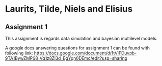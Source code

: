 # Laurits, Tilde, Niels and Elisius
## Assignment 1
This assignment is regards data simulation and bayesian multilevel models.

A google docs answering questions for assignment 1 can be found with following link:
https://docs.google.com/document/d/1tViFDuvpb-9TA1BywZMP68_Vq1z8Zl3d_EgYqn0DEmc/edit?usp=sharing
